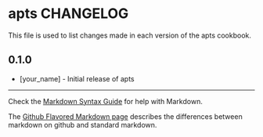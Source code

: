 apts CHANGELOG
==============

This file is used to list changes made in each version of the apts cookbook.

0.1.0
-----
- [your_name] - Initial release of apts

- - -
Check the [Markdown Syntax Guide](http://daringfireball.net/projects/markdown/syntax) for help with Markdown.

The [Github Flavored Markdown page](http://github.github.com/github-flavored-markdown/) describes the differences between markdown on github and standard markdown.
